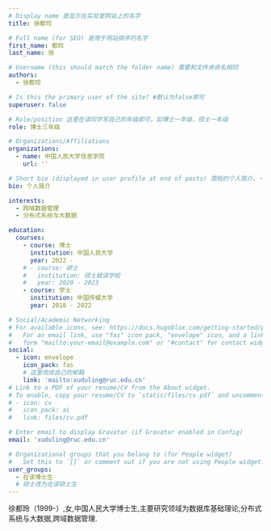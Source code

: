 ```yaml
---
# Display name 是显示在实验室网站上的名字
title: 徐都玲

# Full name (for SEO) 是用于网站排序的名字
first_name: 都玲
last_name: 徐

# Username (this should match the folder name) 需要和文件夹命名相同
authors:
  - 徐都玲

# Is this the primary user of the site? #默认为false即可
superuser: false

# Role/position 这里在读同学写自己的年级即可，如博士一年级，硕士一年级
role: 博士三年级

# Organizations/Affiliations
organizations:
  - name: 中国人民大学信息学院
    url: ''

# Short bio (displayed in user profile at end of posts) 简短的个人简介，一两句话即可
bio: 个人简介

interests:
  - 跨域数据管理
  - 分布式系统与大数据

education:
  courses:
    - course: 博士
      institution: 中国人民大学
      year: 2022 - 
    # - course: 硕士
    #   institution: 硕士就读学校 
    #   year: 2020 - 2023
    - course: 学士
      institution: 中国传媒大学
      year: 2018 - 2022

# Social/Academic Networking
# For available icons, see: https://docs.hugoblox.com/getting-started/page-builder/#icons
#   For an email link, use "fas" icon pack, "envelope" icon, and a link in the
#   form "mailto:your-email@example.com" or "#contact" for contact widget.
social:
  - icon: envelope
    icon_pack: fas
    # 这里改成自己的邮箱
    link: 'mailto:xuduling@ruc.edu.cn'
# Link to a PDF of your resume/CV from the About widget.
# To enable, copy your resume/CV to `static/files/cv.pdf` and uncomment the lines below.
# - icon: cv
#   icon_pack: ai
#   link: files/cv.pdf

# Enter email to display Gravatar (if Gravatar enabled in Config)
email: 'xuduling@ruc.edu.cn'

# Organizational groups that you belong to (for People widget)
#   Set this to `[]` or comment out if you are not using People widget.
user_groups:
  - 在读博士生
  # 硕士改为在读硕士生
---
```

徐都玲（1999-）,女,中国人民大学博士生,主要研究领域为数据库基础理论,分布式系统与大数据,跨域数据管理.